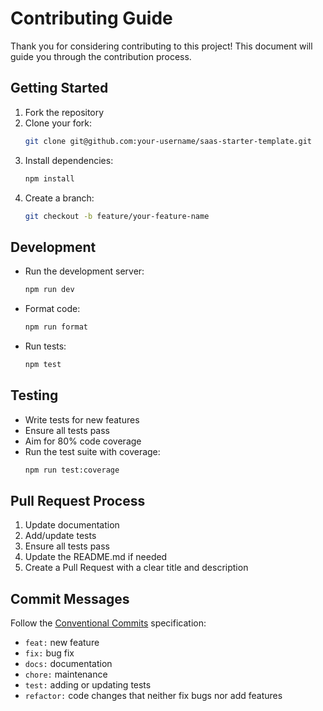 # Contributing Guide

Thank you for considering contributing to this project! This document will guide you through the contribution process.

## Getting Started

1. Fork the repository
2. Clone your fork:
   ```bash
   git clone git@github.com:your-username/saas-starter-template.git
   ```
3. Install dependencies:
   ```bash
   npm install
   ```
4. Create a branch:
   ```bash
   git checkout -b feature/your-feature-name
   ```

## Development

- Run the development server:
  ```bash
  npm run dev
  ```
- Format code:
  ```bash
  npm run format
  ```
- Run tests:
  ```bash
  npm test
  ```

## Testing

- Write tests for new features
- Ensure all tests pass
- Aim for 80% code coverage
- Run the test suite with coverage:
  ```bash
  npm run test:coverage
  ```

## Pull Request Process

1. Update documentation
2. Add/update tests
3. Ensure all tests pass
4. Update the README.md if needed
5. Create a Pull Request with a clear title and description

## Commit Messages

Follow the [Conventional Commits](https://www.conventionalcommits.org/) specification:

- `feat:` new feature
- `fix:` bug fix
- `docs:` documentation
- `chore:` maintenance
- `test:` adding or updating tests
- `refactor:` code changes that neither fix bugs nor add features